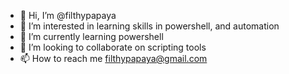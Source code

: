 - 👋 Hi, I’m @filthypapaya
- 👀 I’m interested in learning skills in powershell, and automation
- 🌱 I’m currently learning powershell
- 💞️ I’m looking to collaborate on scripting tools
- 📫 How to reach me filthypapaya@gmail.com

<!---
filthypapaya/filthypapaya is a ✨ special ✨ repository because its `README.md` (this file) appears on your GitHub profile.
You can click the Preview link to take a look at your changes.
--->

